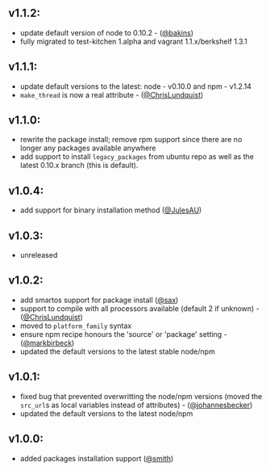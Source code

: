 ## v1.1.2:
  * update default version of node to 0.10.2 - ([@bakins][])
  * fully migrated to test-kitchen 1.alpha and vagrant 1.1.x/berkshelf 1.3.1

## v1.1.1:
  * update default versions to the latest: node - v0.10.0 and npm - v1.2.14
  * `make_thread` is now a real attribute - ([@ChrisLundquist][])


## v1.1.0:
  * rewrite the package install; remove rpm support since there are no longer any packages available anywhere
  * add support to install `legacy_packages` from ubuntu repo as well as the latest 0.10.x branch (this is default).

## v1.0.4:
  * add support for binary installation method ([@JulesAU][])

## v1.0.3:
  - unreleased

## v1.0.2:
  * add smartos support for package install ([@sax][])
  * support to compile with all processors available (default 2 if unknown) - ([@ChrisLundquist][])
  * moved to `platform_family` syntax
  * ensure npm recipe honours the 'source' or 'package' setting - ([@markbirbeck][])
  * updated the default versions to the latest stable node/npm

## v1.0.1:

 * fixed bug that prevented overwritting the node/npm versions (moved the `src_url`s as local variables instead of attributes) - ([@johannesbecker][])
 * updated the default versions to the latest node/npm

## v1.0.0:

* added packages installation support ([@smith][])

[@JulesAU]: https://github.com/JulesAU
[@sax]: https://github.com/sax
[@ChrisLundquist]: https://github.com/ChrisLundquist
[@markbirbeck]: https://github.com/markbirbeck
[@johannesbecker]: https://github.com/johannesbecker
[@smith]: https://github.com/smith
[@bakins]: https://github.com/bakins
